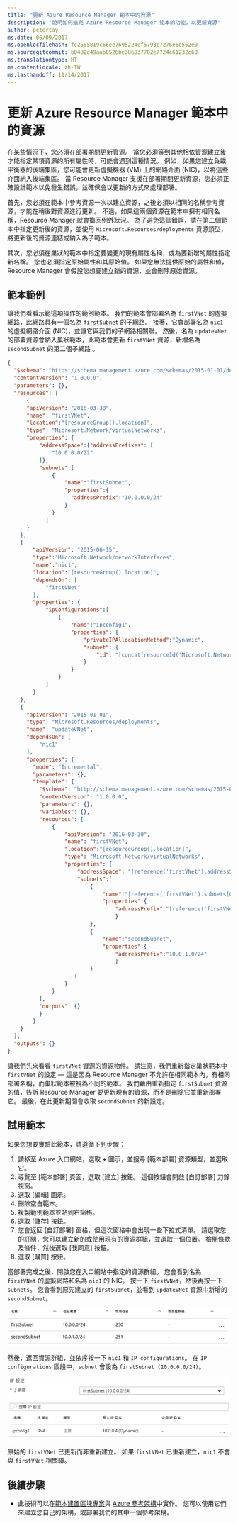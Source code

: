 ```yaml
---
title: "更新 Azure Resource Manager 範本中的資源"
description: "說明如何擴充 Azure Resource Manager 範本的功能，以更新資源"
author: petertay
ms.date: 06/09/2017
ms.openlocfilehash: fc2565819c66ee7695224ef5793e7276e6e552e0
ms.sourcegitcommit: b0482d49aab0526be386837702e7724c61232c60
ms.translationtype: HT
ms.contentlocale: zh-TW
ms.lasthandoff: 11/14/2017
---
```

# <a name="update-a-resource-in-an-azure-resource-manager-template"></a>更新 Azure Resource Manager 範本中的資源

在某些情況下，您必須在部署期間更新資源。 當您必須等到其他相依資源建立後才能指定某項資源的所有屬性時，可能會遇到這種情況。 例如，如果您建立負載平衡器的後端集區，您可能會更新虛擬機器 (VM) 上的網路介面 (NIC)，以將這些介面納入後端集區。 當 Resource Manager 支援在部署期間更新資源，您必須正確設計範本以免發生錯誤，並確保會以更新的方式來處理部署。

首先，您必須在範本中參考資源一次以建立資源，之後必須以相同的名稱參考資源，才能在稍後對資源進行更新。 不過，如果這兩個資源在範本中擁有相同名稱，Resource Manager 就會擲回例外狀況。 為了避免這個錯誤，請在第二個範本中指定更新後的資源，並使用 `Microsoft.Resources/deployments` 資源類型，將更新後的資源連結或納入為子範本。

其次，您必須在巢狀的範本中指定要變更的現有屬性名稱，或為要新增的屬性指定新名稱。 您也必須指定原始屬性和其原始值。 如果您無法提供原始的屬性和值，Resource Manager 會假設您想要建立新的資源，並會刪除原始資源。

## <a name="example-template"></a>範本範例

讓我們看看示範這項操作的範例範本。 我們的範本會部署名為 `firstVNet` 的虛擬網路，此網路具有一個名為 `firstSubnet` 的子網路。 接著，它會部署名為 `nic1` 的虛擬網路介面 (NIC)，並讓它與我們的子網路相關聯。 然後，名為 `updateVNet` 的部署資源會納入巢狀範本，此範本會更新 `firstVNet` 資源，新增名為 `secondSubnet` 的第二個子網路 。 

```json
{
  "$schema": "https://schema.management.azure.com/schemas/2015-01-01/deploymentTemplate.json#",
  "contentVersion": "1.0.0.0",
  "parameters": {},
  "resources": [
      {
      "apiVersion": "2016-03-30",
      "name": "firstVNet",
      "location":"[resourceGroup().location]",
      "type": "Microsoft.Network/virtualNetworks",
      "properties": {
          "addressSpace":{"addressPrefixes": [
              "10.0.0.0/22"
          ]},
          "subnets":[              
              {
                  "name":"firstSubnet",
                  "properties":{
                    "addressPrefix":"10.0.0.0/24"
                  }
              }
            ]
      }
    },
    {
        "apiVersion": "2015-06-15",
        "type":"Microsoft.Network/networkInterfaces",
        "name":"nic1",
        "location":"[resourceGroup().location]",
        "dependsOn": [
            "firstVNet"
        ],
        "properties": {
            "ipConfigurations":[
                {
                    "name":"ipconfig1",
                    "properties": {
                        "privateIPAllocationMethod":"Dynamic",
                        "subnet": {
                            "id": "[concat(resourceId('Microsoft.Network/virtualNetworks','firstVNet'),'/subnets/firstSubnet')]"
                        }
                    }
                }
            ]
        }
    },
    {
      "apiVersion": "2015-01-01",
      "type": "Microsoft.Resources/deployments",
      "name": "updateVNet",
      "dependsOn": [
          "nic1"
      ],
      "properties": {
        "mode": "Incremental",
        "parameters": {},
        "template": {
          "$schema": "http://schema.management.azure.com/schemas/2015-01-01/deploymentTemplate.json#",
          "contentVersion": "1.0.0.0",
          "parameters": {},
          "variables": {},
          "resources": [
              {
                  "apiVersion": "2016-03-30",
                  "name": "firstVNet",
                  "location":"[resourceGroup().location]",
                  "type": "Microsoft.Network/virtualNetworks",
                  "properties": {
                      "addressSpace": "[reference('firstVNet').addressSpace]",
                      "subnets":[
                          {
                              "name":"[reference('firstVNet').subnets[0].name]",
                              "properties":{
                                  "addressPrefix":"[reference('firstVNet').subnets[0].properties.addressPrefix]"
                                  }
                          },
                          {
                              "name":"secondSubnet",
                              "properties":{
                                  "addressPrefix":"10.0.1.0/24"
                                  }
                          }
                     ]
                  }
              }
          ],
          "outputs": {}
          }
        }
    }
  ],
  "outputs": {}
}
```

讓我們先來看看 `firstVNet` 資源的資源物件。 請注意，我們重新指定巢狀範本中 `firstVNet` 的設定 &mdash; 這是因為 Resource Manager 不允許在相同範本內，有相同部署名稱，而巢狀範本被視為不同的範本。 我們藉由重新指定 `firstSubnet` 資源的值，告訴 Resource Manager 要更新現有的資源，而不是刪除它並重新部署它。 最後，在此更新期間會收取 `secondSubnet` 的新設定。

## <a name="try-the-template"></a>試用範本

如果您想要實驗此範本，請遵循下列步驟︰

1.  請移至 Azure 入口網站，選取 **+** 圖示，並搜尋 [範本部署] 資源類型，並選取它。
2.  導覽至 [範本部署] 頁面，選取 [建立] 按鈕。 這個按鈕會開啟 [自訂部署] 刀鋒視窗。
3.  選取 [編輯] 圖示。
4.  刪除空白範本。
5.  複製範例範本並貼到右窗格。
6.  選取 [儲存] 按鈕。
7.  您會返回 [自訂部署] 窗格，但這次窗格中會出現一些下拉式清單。 請選取您的訂閱，您可以建立新的或使用現有的資源群組，並選取一個位置。 檢閱條款及條件，然後選取 [我同意] 按鈕。
8.  選取 [購買] 按鈕。

當部署完成之後，開啟您在入口網站中指定的資源群組。 您會看到名為 `firstVNet` 的虛擬網路和名為 `nic1` 的 NIC。 按一下 `firstVNet`，然後再按一下 `subnets`。 您會看到原先建立的 `firstSubnet`，並看到 `updateVNet` 資源中新增的 `secondSubnet`。 

![原始子網路和更新後的子網路](../_images/firstVNet-subnets.png)

然後，返回資源群組，並依序按一下 `nic1` 和 `IP configurations`。 在 `IP configurations` 區段中，`subnet` 會設為 `firstSubnet (10.0.0.0/24)`。 

![nic1 IP 組態設定](../_images/nic1-ipconfigurations.png)

原始的 `firstVNet` 已更新而非重新建立。 如果 `firstVNet` 已重新建立，`nic1` 不會與 `firstVNet` 相關聯。

## <a name="next-steps"></a>後續步驟

* 此技術可以在[範本建置區塊專案](https://github.com/mspnp/template-building-blocks)與 [Azure 參考架構](/azure/architecture/reference-architectures/)中實作。 您可以使用它們來建立您自己的架構，或部署我們的其中一個參考架構。

